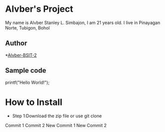 # Alvber's Project
My name is Alvber Stanley L. Simbajon, I am 21 years old. I live in Pinayagan Norte, Tubigon, Bohol
## Author
*[Alvber-BSIT-2](https://github.com/Alvber-BSIT-2)
## Sample code
printf("Hello World!");
# How to Install
- Step 1:Download the zip file or use git clone

Commit 1
Commit 2
New Commit 1
New Commit 2